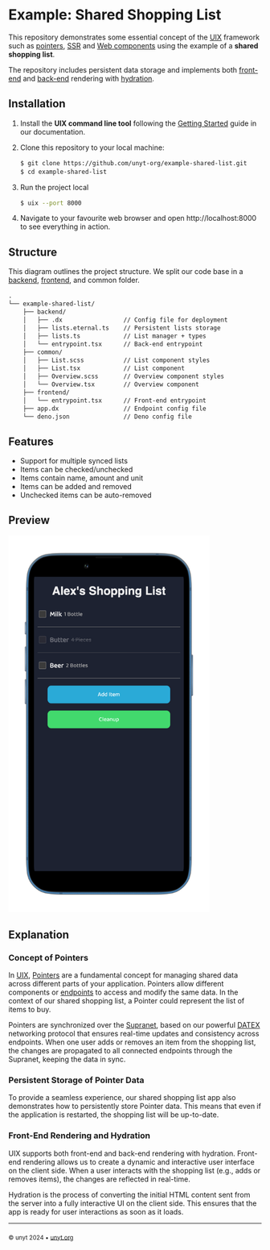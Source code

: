 # Example: Shared Shopping List

This repository demonstrates some essential concept of the
[UIX](https://uix.unyt.org) framework such as
[pointers](https://unyt.org/glossary#pointer),
[SSR](https://unyt.org/glossary#ssr) and
[Web components](https://unyt.org/glossary#web-components) using the example of
a **shared shopping list**.

The repository includes persistent data storage and implements both
[front-end](https://unyt.org/glossary#front-end) and
[back-end](https://unyt.org/glossary#back-end) rendering with
[hydration](https://unyt.org/glossary#hydration).

## Installation

1. Install the **UIX command line tool** following the
   [Getting Started](https://docs.unyt.org/manual/uix/getting-started#the-uix-command-line-tool)
   guide in our documentation.

2. Clone this repository to your local machine:

   ```bash
   $ git clone https://github.com/unyt-org/example-shared-list.git
   $ cd example-shared-list
   ```
3. Run the project local
   ```bash
   $ uix --port 8000
   ```
4. Navigate to your favourite web browser and open http://localhost:8000 to see
   everything in action.

## Structure

This diagram outlines the project structure. We split our code base
in a [backend](https://unyt.org/glossary#back-end),
[frontend](https://unyt.org/glossary#front-end), and common folder.

```
.
└── example-shared-list/
    ├── backend/
    │   ├── .dx                 // Config file for deployment
    │   ├── lists.eternal.ts    // Persistent lists storage
    │   ├── lists.ts            // List manager + types
    │   └── entrypoint.tsx      // Back-end entrypoint
    ├── common/
    │   ├── List.scss           // List component styles
    │   ├── List.tsx            // List component
    │   ├── Overview.scss       // Overview component styles
    │   └── Overview.tsx        // Overview component
    ├── frontend/
    │   └── entrypoint.tsx      // Front-end entrypoint
    ├── app.dx                  // Endpoint config file
    └── deno.json               // Deno config file
```

## Features

- Support for multiple synced lists
- Items can be checked/unchecked
- Items contain name, amount and unit
- Items can be added and removed
- Unchecked items can be auto-removed

## Preview

<img src=".github/screenshot.png" width="400">

## Explanation

### Concept of Pointers

In [UIX](https://uix.unyt.org), [Pointers](https://unyt.org/glossary#pointer)
are a fundamental concept for managing shared data across different parts of
your application. Pointers allow different components or
[endpoints](https://unyt.org/glossary#endpoint) to access and modify the same
data. In the context of our shared shopping list, a Pointer could represent the
list of items to buy.

Pointers are synchronized over the
[Supranet](https://unyt.org/glossary#supranet), based on our powerful
[DATEX](https://datex.unyt.org) networking protocol that ensures real-time
updates and consistency across endpoints. When one user adds or removes an item
from the shopping list, the changes are propagated to all connected endpoints
through the Supranet, keeping the data in sync.

### Persistent Storage of Pointer Data

To provide a seamless experience, our shared shopping list app also demonstrates
how to persistently store Pointer data. This means that even if the application
is restarted, the shopping list will be up-to-date.

### Front-End Rendering and Hydration

UIX supports both front-end and back-end rendering with hydration. Front-end
rendering allows us to create a dynamic and interactive user interface on the
client side. When a user interacts with the shopping list (e.g., adds or removes
items), the changes are reflected in real-time.

Hydration is the process of converting the initial HTML content sent from the
server into a fully interactive UI on the client side. This ensures that the app
is ready for user interactions as soon as it loads.

---

<sub>&copy; unyt 2024 • [unyt.org](https://unyt.org)</sub>
